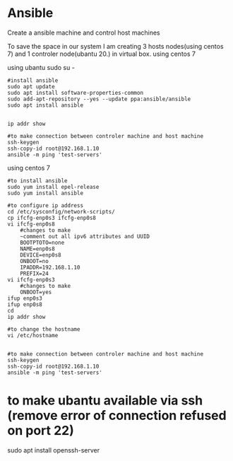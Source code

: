 # Ansible
Create a ansible machine and control host machines 


To save the space in our system I am creating 3 hosts nodes(using centos 7) and 1 controler node(ubantu 20.) in virtual box.
using centos 7 


using ubantu
	sudo su -
	
	#install ansible
	sudo apt update
	sudo apt install software-properties-common
	sudo add-apt-repository --yes --update ppa:ansible/ansible
	sudo apt install ansible
	
	
	ip addr show
	
	#to make connection between controler machine and host machine 
	ssh-keygen
	ssh-copy-id root@192.168.1.10
	ansible -m ping 'test-servers'

using centos 7 

	#to install ansible
	sudo yum install epel-release
	sudo yum install ansible
	
	#to configure ip address
	cd /etc/sysconfig/network-scripts/
	cp ifcfg-enp0s3 ifcfg-enp0s8
	vi ifcfg-enp0s8
		#changes to make
		~comment out all ipv6 attributes and UUID
		BOOTPTOTO=none
		NAME=enp0s8
		DEVICE=enp0s8
		ONBOOT=no
		IPADDR=192.168.1.10
		PREFIX=24
	vi ifcfg-enp0s3
		#changes to make
		ONBOOT=yes
	ifup enp0s3
	ifup enp0s8
	cd
	ip addr show
	
	#to change the hostname
	vi /etc/hostname
	
	
	#to make connection between controler machine and host machine 
	ssh-keygen
	ssh-copy-id root@192.168.1.10
	ansible -m ping 'test-servers'
	
# to make ubantu available via ssh (remove error of connection refused on port 22)
sudo apt install openssh-server
